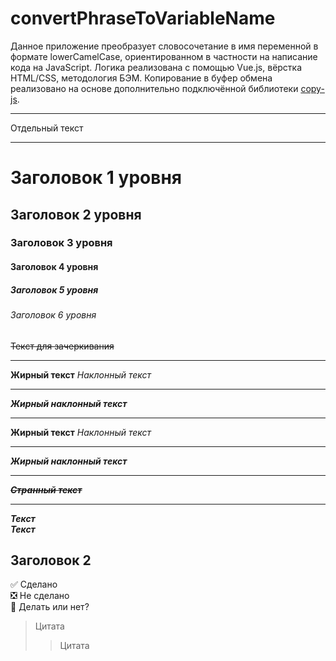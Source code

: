 # convertPhraseToVariableName
Данное приложение преобразует словосочетание в имя переменной в формате lowerCamelCase, ориентированном в частности на написание кода на JavaScript. Логика реализована с помощью Vue.js, вёрстка HTML/CSS, методология БЭМ. Копирование в буфер обмена реализовано на основе дополнительно подключённой библиотеки [copy-js](https://www.npmjs.com/package/copy-js).


____
Отдельный текст
____

# Заголовок 1 уровня
## Заголовок 2 уровня
### Заголовок 3 уровня
#### Заголовок 4 уровня
##### Заголовок 5 уровня
###### Заголовок 6 уровня
~~Текст для зачеркивания~~
____
**Жирный текст**
*Наклонный текст*
____
***Жирный наклонный текст***
____
__Жирный текст__
_Наклонный текст_
____
___Жирный наклонный текст___
____
__*~~Странный текст~~*__
____
**_Текст_**    
*__Текст__*

Заголовок 2
--

:white_check_mark: Сделано    
:negative_squared_cross_mark: Не сделано    
:black_square_button: Делать или нет?

> Цитата
> > Цитата

